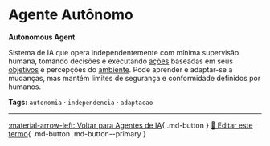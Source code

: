 # Agente Autônomo

**Autonomous Agent**

Sistema de IA que opera independentemente com mínima supervisão humana, tomando decisões e executando [ações](../agentes-ia/acoes.md) baseadas em seus [objetivos](../agentes-ia/objetivo.md) e percepções do [ambiente](../agentes-ia/ambiente.md). Pode aprender e adaptar-se a mudanças, mas mantém limites de segurança e conformidade definidos por humanos.


**Tags:** `autonomia` · `independencia` · `adaptacao`

---

[:material-arrow-left: Voltar para Agentes de IA](index.md){ .md-button }
[📝 Editar este termo](https://github.com/seu-usuario/glossario-ia/edit/main/glossario.yaml){ .md-button .md-button--primary }
